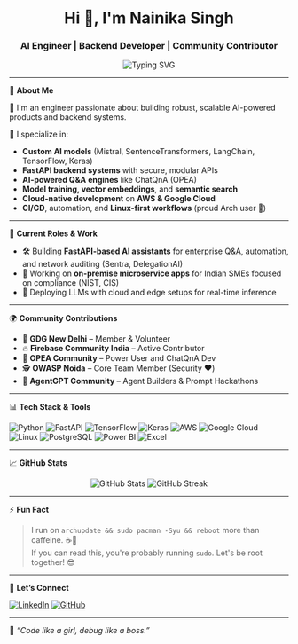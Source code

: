 <h1 align="center">Hi 👋, I'm Nainika Singh</h1>
<h3 align="center">AI Engineer | Backend Developer | Community Contributor</h3>

<p align="center">
  <img src="https://readme-typing-svg.demolab.com?font=Fira+Code&pause=1000&color=F74C7E&center=true&vCenter=true&width=435&lines=AI+Engineer+%F0%9F%96%A5%EF%B8%8F;Backend+Developer+%F0%9F%94%A7;Tech+Community+Contributor+%F0%9F%A4%96" alt="Typing SVG" />
</p>

---

🌟 **About Me**

🚀 I'm an engineer passionate about building robust, scalable AI-powered products and backend systems.

🧠 I specialize in:
- **Custom AI models** (Mistral, SentenceTransformers, LangChain, TensorFlow, Keras)
- **FastAPI backend systems** with secure, modular APIs
- **AI-powered Q&A engines** like ChatQnA (OPEA)
- **Model training, vector embeddings**, and **semantic search**
- **Cloud-native development** on **AWS & Google Cloud**
- **CI/CD**, automation, and **Linux-first workflows** (proud Arch user 🐧)

---

💼 **Current Roles & Work**

- 🛠️ Building **FastAPI-based AI assistants** for enterprise Q&A, automation, and network auditing (Sentra, DelegationAI)
- 🎯 Working on **on-premise microservice apps** for Indian SMEs focused on compliance (NIST, CIS)
- 🤖 Deploying LLMs with cloud and edge setups for real-time inference

---

🌍 **Community Contributions**

- 🎤 **GDG New Delhi** – Member & Volunteer  
- 🔥 **Firebase Community India** – Active Contributor  
- 🧠 **OPEA Community** – Power User and ChatQnA Dev  
- 🕵️ **OWASP Noida** – Core Team Member (Security ❤️)  
- 🧬 **AgentGPT Community** – Agent Builders & Prompt Hackathons  

---

📊 **Tech Stack & Tools**

![Python](https://img.shields.io/badge/Python-3670A0?style=for-the-badge&logo=python&logoColor=white)
![FastAPI](https://img.shields.io/badge/FastAPI-005571?style=for-the-badge&logo=fastapi)
![TensorFlow](https://img.shields.io/badge/TensorFlow-F2A900?style=for-the-badge&logo=tensorflow)
![Keras](https://img.shields.io/badge/Keras-D00000?style=for-the-badge&logo=keras)
![AWS](https://img.shields.io/badge/AWS-232F3E?style=for-the-badge&logo=amazon-aws)
![Google Cloud](https://img.shields.io/badge/Google%20Cloud-4285F4?style=for-the-badge&logo=google-cloud)
![Linux](https://img.shields.io/badge/Linux-000000?style=for-the-badge&logo=linux)
![PostgreSQL](https://img.shields.io/badge/PostgreSQL-336791?style=for-the-badge&logo=postgresql)
![Power BI](https://img.shields.io/badge/Power%20BI-F2C811?style=for-the-badge&logo=powerbi)
![Excel](https://img.shields.io/badge/Excel-217346?style=for-the-badge&logo=microsoft-excel)

---

📈 **GitHub Stats**

<p align="center">
  <img src="https://github-readme-stats.vercel.app/api?username=nainikasingh&show_icons=true&theme=radical" alt="GitHub Stats" />
  <img src="https://github-readme-streak-stats.herokuapp.com/?user=nainikasingh&theme=radical" alt="GitHub Streak" />
</p>

---

⚡ **Fun Fact**

> I run on `archupdate && sudo pacman -Syu && reboot` more than caffeine. ☕🐧  
> If you can read this, you're probably running `sudo`. Let's be root together! 😎

---

🔗 **Let’s Connect**

[![LinkedIn](https://img.shields.io/badge/LinkedIn-blue?style=for-the-badge&logo=linkedin&logoColor=white)](https://www.linkedin.com/in/nainika-singh/)
[![GitHub](https://img.shields.io/badge/GitHub-181717?style=for-the-badge&logo=github)](https://github.com/nainikasingh)

---

🧩 *“Code like a girl, debug like a boss.”*


<!---
nainikasingh/nainikasingh is a ✨ special ✨ repository because its `README.md` (this file) appears on your GitHub profile.
You can click the Preview link to take a look at your changes.
--->
